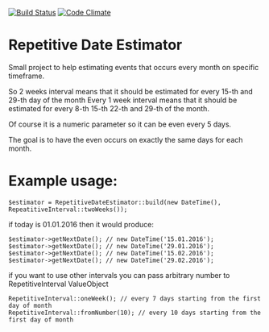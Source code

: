 [![Build Status](https://travis-ci.org/tworzenieweb/repetitive-date-estimator.svg?branch=master)](https://travis-ci.org/tworzenieweb/repetitive-date-estimator)
[![Code Climate](https://codeclimate.com/github/tworzenieweb/repetitive-date-estimator/badges/gpa.svg)](https://codeclimate.com/github/tworzenieweb/repetitive-date-estimator)

# Repetitive Date Estimator

Small project to help estimating events that occurs every month on specific timeframe.

So 2 weeks interval means that it should be estimated for every 15-th and 29-th day of the month
Every 1 week interval means that it should be estimated for every 8-th 15-th 22-th and 29-th of the month.

Of course it is a numeric parameter so it can be even every 5 days.

The goal is to have the even occurs on exactly the same days for each month.


# Example usage:

```
$estimator = RepetitiveDateEstimator::build(new DateTime(), RepeatitiveInterval::twoWeeks());
```

if today is 01.01.2016 then it would produce:

```
$estimator->getNextDate(); // new DateTime('15.01.2016');
$estimator->getNextDate(); // new DateTime('29.01.2016');
$estimator->getNextDate(); // new DateTime('15.02.2016');
$estimator->getNextDate(); // new DateTime('29.02.2016');
```

if you want to use other intervals you can pass arbitrary number to RepetitiveInterval ValueObject

```
RepetitiveInterval::oneWeek(); // every 7 days starting from the first day of month
RepetitiveInterval::fromNumber(10); // every 10 days starting from the first day of month
```
